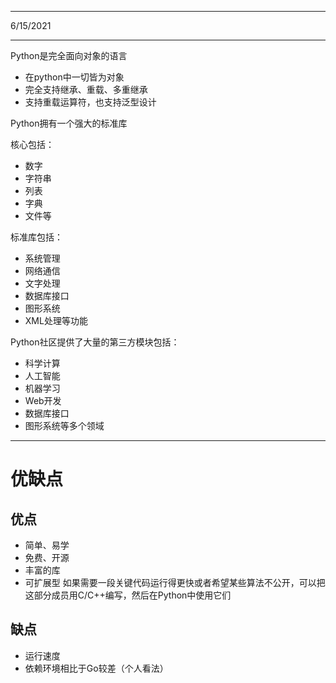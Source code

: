 
----------

6/15/2021

----------

Python是完全面向对象的语言

- 在python中一切皆为对象
- 完全支持继承、重载、多重继承
- 支持重载运算符，也支持泛型设计

Python拥有一个强大的标准库

核心包括：

- 数字
- 字符串
- 列表
- 字典
- 文件等

标准库包括：

- 系统管理
- 网络通信
- 文字处理
- 数据库接口
- 图形系统
- XML处理等功能

Python社区提供了大量的第三方模块包括：

- 科学计算
- 人工智能
- 机器学习
- Web开发
- 数据库接口
- 图形系统等多个领域

----------

# 优缺点 #

## 优点 ##

- 简单、易学
- 免费、开源
- 丰富的库
- 可扩展型
如果需要一段关键代码运行得更快或者希望某些算法不公开，可以把这部分成员用C/C++编写，然后在Python中使用它们

## 缺点 ##

- 运行速度
- 依赖环境相比于Go较差（个人看法）